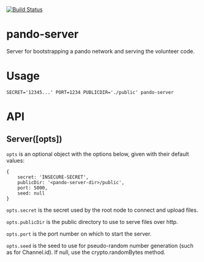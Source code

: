 [![Build Status](https://travis-ci.org/elavoie/pando-server.svg?branch=master)](https://travis-ci.org/elavoie/pando-server)

# pando-server
Server for bootstrapping a pando network and serving the volunteer code.

# Usage

    SECRET='12345...' PORT=1234 PUBLICDIR='./public' pando-server

# API

## Server([opts])

`opts` is an optional object with the options below, given with their default values:

    {
        secret: 'INSECURE-SECRET',
        publicDir: '<pando-server-dir>/public',
        port: 5000,
        seed: null
    }

`opts.secret` is the secret used by the root node to connect and upload files.

`opts.publicDir` is the public directory to use to serve files over http.

`opts.port` is the port number on which to start the server.

`opts.seed` is the seed to use for pseudo-random number generation (such as for Channel.id). If null, use the crypto.randomBytes method.
